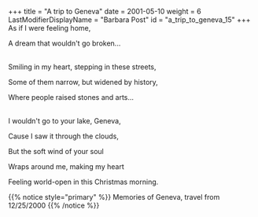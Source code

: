 +++
title = "A trip to Geneva"
date = 2001-05-10
weight = 6
LastModifierDisplayName = "Barbara Post"
id = "a_trip_to_geneva_15"
+++
As if I were feeling home,

A dream that wouldn't go broken...

 \
Smiling in my heart, stepping in these streets,

Some of them narrow, but widened by history,

Where people raised stones and arts...

 \
I wouldn't go to your lake, Geneva,

Cause I saw it through the clouds,

But the soft wind of your soul

Wraps around me, making my heart

Feeling world-open in this Christmas morning.

{{% notice style="primary" %}}
Memories of Geneva, travel from 12/25/2000
{{% /notice %}}
